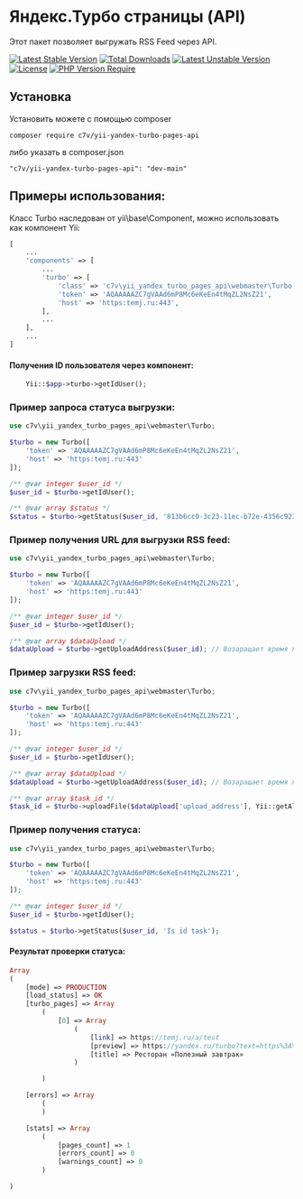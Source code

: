# Яндекс.Турбо страницы (API)

Этот пакет позволяет выгружать RSS Feed через API.

[![Latest Stable Version](http://poser.pugx.org/c7v/yii_yandex_turbo_pages_api/v)](https://packagist.org/packages/c7v/yii_yandex_turbo_pages_api) [![Total Downloads](http://poser.pugx.org/c7v/yii_yandex_turbo_pages_api/downloads)](https://packagist.org/packages/c7v/yii_yandex_turbo_pages_api) [![Latest Unstable Version](http://poser.pugx.org/c7v/yii_yandex_turbo_pages_api/v/unstable)](https://packagist.org/packages/c7v/yii_yandex_turbo_pages_api) [![License](http://poser.pugx.org/c7v/yii_yandex_turbo_pages_api/license)](https://packagist.org/packages/c7v/yii_yandex_turbo_pages_api) [![PHP Version Require](http://poser.pugx.org/c7v/yii_yandex_turbo_pages_api/require/php)](https://packagist.org/packages/c7v/yii_yandex_turbo_pages_api)

## Установка
Установить можете с помощью composer

```
composer require c7v/yii-yandex-turbo-pages-api
```

либо указать в composer.json

```
"c7v/yii-yandex-turbo-pages-api": "dev-main"
```

## Примеры использования:
Класс Turbo наследован от yii\base\Component, можно использовать как компонент Yii:

```php
[
    ...
    'components' => [
        ...
        'turbo' => [
            'class' => 'c7v\yii_yandex_turbo_pages_api\webmaster\Turbo',
            'token' => 'AQAAAAAZC7gVAAd6mP8Mc6eКeEn4tMqZL2NsZ21',
            'host' => 'https:temj.ru:443',
        ],
        ...
    ],
    ...
]
```
#### Получения ID пользователя через компонент:
```php
    Yii::$app->turbo->getIdUser();
```

### Пример запроса статуса выгрузки:
```php
use c7v\yii_yandex_turbo_pages_api\webmaster\Turbo;

$turbo = new Turbo([
    'token' => 'AQAAAAAZC7gVAAd6mP8Mc6eКeEn4tMqZL2NsZ21',
    'host' => 'https:temj.ru:443'
]);

/** @var integer $user_id */
$user_id = $turbo->getIdUser();

/** @var array $status */
$status = $turbo->getStatus($user_id, '813b6cc0-3c23-11ec-b72e-4356c923ca0e');
```

### Пример получения URL для выгрузки RSS feed:
```php
use c7v\yii_yandex_turbo_pages_api\webmaster\Turbo;

$turbo = new Turbo([
    'token' => 'AQAAAAAZC7gVAAd6mP8Mc6eКeEn4tMqZL2NsZ21',
    'host' => 'https:temj.ru:443'
]);

/** @var integer $user_id */
$user_id = $turbo->getIdUser();

/** @var array $dataUpload */
$dataUpload = $turbo->getUploadAddress($user_id); // Возаращает время жизни и URL.
```

### Пример загрузки RSS feed:

```php
use c7v\yii_yandex_turbo_pages_api\webmaster\Turbo;

$turbo = new Turbo([
    'token' => 'AQAAAAAZC7gVAAd6mP8Mc6eКeEn4tMqZL2NsZ21',
    'host' => 'https:temj.ru:443'
]);

/** @var integer $user_id */
$user_id = $turbo->getIdUser();

/** @var array $dataUpload */
$dataUpload = $turbo->getUploadAddress($user_id); // Возаращает время жизни и URL.

/** @var array $task_id */
$task_id = $turbo->uploadFile($dataUpload['upload_address'], Yii::getAlias('@app/web/turbo.rss'))
```

### Пример получения статуса:

```php
use c7v\yii_yandex_turbo_pages_api\webmaster\Turbo;

$turbo = new Turbo([
    'token' => 'AQAAAAAZC7gVAAd6mP8Mc6eКeEn4tMqZL2NsZ21',
    'host' => 'https:temj.ru:443'
]);

/** @var integer $user_id */
$user_id = $turbo->getIdUser();

$status = $turbo->getStatus($user_id, 'Is id task');
```
#### Результат проверки статуса:
```php
Array
(
    [mode] => PRODUCTION
    [load_status] => OK
    [turbo_pages] => Array
        (
            [0] => Array
                (
                    [link] => https://temj.ru/a/test
                    [preview] => https://yandex.ru/turbo?text=https%3A%2F%2Ftemj.ru%2Fa%2Ftest&from=webmaster&ncrnd=-4122400180298628800
                    [title] => Ресторан «Полезный завтрак»
                )

        )

    [errors] => Array
        (
        )

    [stats] => Array
        (
            [pages_count] => 1
            [errors_count] => 0
            [warnings_count] => 0
        )

)
```